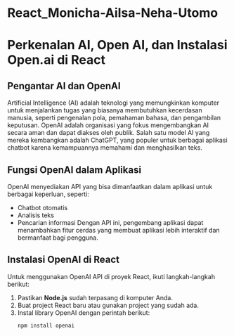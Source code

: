 # React_Monicha-Ailsa-Neha-Utomo

# Perkenalan AI, Open AI, dan Instalasi Open.ai di React

## Pengantar AI dan OpenAI

Artificial Intelligence (AI) adalah teknologi yang memungkinkan komputer untuk menjalankan tugas yang biasanya membutuhkan kecerdasan manusia, seperti pengenalan pola, pemahaman bahasa, dan pengambilan keputusan. OpenAI adalah organisasi yang fokus mengembangkan AI secara aman dan dapat diakses oleh publik. Salah satu model AI yang mereka kembangkan adalah ChatGPT, yang populer untuk berbagai aplikasi chatbot karena kemampuannya memahami dan menghasilkan teks.

## Fungsi OpenAI dalam Aplikasi

OpenAI menyediakan API yang bisa dimanfaatkan dalam aplikasi untuk berbagai keperluan, seperti:
- Chatbot otomatis
- Analisis teks
- Pencarian informasi
Dengan API ini, pengembang aplikasi dapat menambahkan fitur cerdas yang membuat aplikasi lebih interaktif dan bermanfaat bagi pengguna.

## Instalasi OpenAI di React

Untuk menggunakan OpenAI API di proyek React, ikuti langkah-langkah berikut:
1. Pastikan **Node.js** sudah terpasang di komputer Anda.
2. Buat project React baru atau gunakan project yang sudah ada.
3. Instal library OpenAI dengan perintah berikut:
   ```bash
   npm install openai
